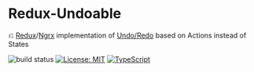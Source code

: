 # Redux-Undoable
⎌ [Redux](https://github.com/reactjs/redux)/[Ngrx](https://github.com/ngrx) implementation of [Undo/Redo](http://redux.js.org/docs/recipes/ImplementingUndoHistory.html) based on Actions instead of States

![build status](https://circleci.com/gh/JannicBeck/redux-undoable.svg?style=shield&circle-token=cc8e771451b141cec76a278794a6c9077e58dfc9)
[![License: MIT](https://img.shields.io/badge/License-MIT-blue.svg)](https://github.com/JannicBeck/redux-undoable/blob/master/LICENSE)
[![TypeScript](https://img.shields.io/badge/%3C%2F%3E-Typescript-blue.svg)](https://www.typescriptlang.org/)
